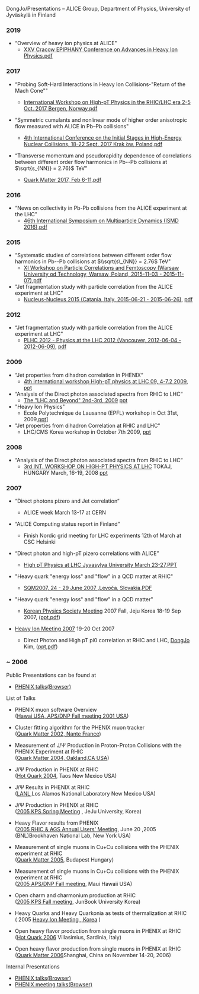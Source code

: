 DongJo/Presentations – ALICE Group, Department of Physics, University of Jyväskylä in Finland

### 2019

*   “Overview of heavy ion physics at ALICE"
    *   [​XXV Cracow EPIPHANY Conference on Advances in Heavy Ion Physics](http://epiphany.ifj.edu.pl/current/),[​pdf](https://indico.cern.ch/event/718723/contributions/3194895/attachments/1775741/2887081/alice_overview_djkim_Epiphany2019.pdf)

### 2017

*   “Probing Soft-Hard Interactions in Heavy Ion Collisions-"Return of the Mach Cone""
    *   [​International Workshop on High-pT Physics in the RHIC/LHC era 2-5 Oct. 2017 Bergen, Norway](https://indico.cern.ch/event/615153/),[​pdf](https://indico.cern.ch/event/615153/contributions/2721665/attachments/1535580/2405397/DJKim_hpt2017.pdf)

*   “Symmetric cumulants and nonlinear mode of higher order anisotropic flow measured with ALICE in Pb–Pb collisions"
    *   [​4th International Conference on the Initial Stages in High-Energy Nuclear Collisions, 18-22 Sept. 2017 Krak ́ow, Poland](http://www.ujk.edu.pl/is2017/),[​pdf](https://indico.cern.ch/event/578078/contributions/2659768/)

*   “Transverse momentum and pseudorapidity dependence of correlations between different order flow harmonics in Pb--Pb collisions at $\\sqrt{s\_{NN}} = 2.76}$ TeV"
    *   [​Quark Matter 2017, Feb 6-11](http://qm2017.phy.uic.edu/),[​pdf](https://indico.cern.ch/event/433345/contributions/2358110/)

### 2016 

*   “News on collectivity in Pb-Pb collisions from the ALICE experiment at the LHC"
    *   [​46th International Symposium on Multiparticle Dynamics (ISMD 2016)](http://nuclear.korea.ac.kr/ismd2016/),[​pdf](http://nuclear.korea.ac.kr/indico/getFile.py/access?contribId=44&sessionId=1&resId=0&materialId=slides&confId=166)

### 2015 

*   “Systematic studies of correlations between different order flow harmonics in Pb--Pb collisions at $\\sqrt{s\_{NN}} = 2.76$ TeV"
    *   [​XI Workshop on Particle Correlations and Femtoscopy (Warsaw University od Technology, Warsaw, Poland, 2015-11-03 - 2015-11-07)](http://wpcf2015.fizyka.pw.edu.pl/),[​pdf](http://indico.cern.ch/event/387606/contributions/918933/attachments/1180999/1710799/WPCF2015_djkim.pdf)
*   "Jet fragmentation study with particle correlation from the ALICE experiment at LHC"
    *   [​Nucleus-Nucleus 2015 (Catania, Italy, 2015-06-21 - 2015-06-26)](https://agenda.infn.it/conferenceDisplay.py?confId=5235), [​pdf](https://agenda.infn.it/getFile.py/access?contribId=231&sessionId=9&resId=1&materialId=slides&confId=5235,)

### 2012 

*   “Jet fragmentation study with particle correlation from the ALICE experiment at LHC"
    *   [​PLHC 2012 - Physics at the LHC 2012 (Vancouver, 2012-06-04 - 2012-06-09)](http://plhc2012.triumf.ca/), [​pdf](https://indico.cern.ch/event/164272/contributions/1420605/attachments/196708/276118/PLHC2012_DJKIM_final.pdf)

### 2009 

*   “Jet properties from dihadron correlation in PHENIX“
    *   [​4th international workshop High-pT physics at LHC 09, 4-7.2 2009](http://cquark.fjfi.cvut.cz/%7Ehpt09), [​ppt](https://trac.cc.jyu.fi/projects/alice/attachment/wiki/DongJo/attachments/Prague2009_DJKIM.ppt)
*   “Analysis of the Direct photon associated spectra from RHIC to LHC“
    *   [​The "LHC and Beyond" 2nd-3rd, 2009](http://www.hep.lu.se/norlab2009/,) [​ppt](https://trac.cc.jyu.fi/projects/alice/attachment/wiki/DongJo/attachments/Lund2009_DJKIM.ppt)
*   "Heavy Ion Physics"
    *   Ecole Polytechnique de Lausanne (EPFL) workshop in Oct 31st, 2009,[​ppt](http://www.phenix.bnl.gov/WWW/publish/djkim/talks/General/EPFLKor2009_DJKIM.ppt)\]
*   "Jet properties from dihadron Correlation at RHIC and LHC"
    *   LHC/CMS Korea workshop in October 7th 2009, [​ppt](http://www.phenix.bnl.gov/WWW/publish/djkim/talks/General/CMSKor2009_DJKIM.ppt)

### 2008 

*   “Analysis of the Direct photon associated spectra from RHIC to LHC“
    *   [​3rd INT. WORKSHOP ON HIGH-PT PHYSICS AT LHC](http://www.kfki.hu/%7Etokaj08/) TOKAJ, HUNGARY March, 16-19, 2008 [​ppt](https://trac.cc.jyu.fi/projects/alice/attachment/wiki/DongJo/attachments/Tokaj2008_DJKIM.ppt)

### 2007 

*   “Direct photons pizero and Jet correlation“
    *   ALICE week March 13-17 at CERN

*   “ALICE Computing status report in Finland”
    *   Finish Nordic grid meeting for LHC experiments 12th of March at CSC Helsinki

*   “Direct photon and high-pT pizero correlations with ALICE”
    *   [​High pT Physics at LHC Jyvasylya University March 23-27](http://www.jyu.fi/science/laitokset/fysiikka/en/research/conferences/lhc07/Program),[​PPT](http://www.phys.jyu.fi/research/alice/alice-data/workshop/JYFL_LHC07/Mondayafternoon/highpt_jyu_DJ.ppt)

*   "Heavy quark "energy loss" and "flow" in a QCD matter at RHIC"
    *   [​SQM2007, 24 - 29 June 2007 ,Levoča, Slovakia](http://www.saske.sk/SQM2007),[​PDF](http://www.saske.sk/SQM2007/talks/4/SQM07_DJKim.pdf)

*   "Heavy quark "energy loss" and "flow" in a QCD matter"
    *   [​Korean Physics Society Meeting](http://www.kps.or.kr/) 2007 Fall, Jeju Korea 18-19 Sep 2007, ([​ppt](https://trac.cc.jyu.fi/projects/alice/attachment/wiki/DongJo/attachments/KPS2007_DJKim.ppt),[​pdf](https://trac.cc.jyu.fi/projects/alice/attachment/wiki/DongJo/attachments/KPS2007_DJKim.pdf))

*   [​Heavy Ion Meeting 2007](http://him.phys.pusan.ac.kr/%7Ehim/) 19-20 Oct 2007
    *   Direct Photon and High pT pi0 correlation at RHIC and LHC, [DongJo](https://trac.cc.jyu.fi/projects/alice/wiki/DongJo) Kim, ([​ppt](https://trac.cc.jyu.fi/projects/alice/attachment/wiki/DongJo/attachments/HIM2007_DJKIM.ppt),[​pdf](https://trac.cc.jyu.fi/projects/alice/attachment/wiki/DongJo/attachments/HIM2007_DJKIM.pdf))

### ~ 2006 

Public Presentations can be found at  
*   [PHENIX talks(Browser)](http://www.phenix.bnl.gov/WWW/publish/djkim/talks/)

List of Talks  
*   PHENIX muon software Overview  
    ([Hawai USA, APS/DNP Fall meeting 2001 USA](http://www.physics.ohio-state.edu/%7Entg/dnp01/))  
    
*   Cluster fitting algorithm for the PHENIX muon tracker  
    ([Quark Matter 2002, Nante France](http://alice-france.in2p3.fr/qm2002))  
    
*   Measurement of J/Ψ Production in Proton-Proton Collisions with the PHENIX Experiment at RHIC  
    ([Quark Matter 2004, Oakland,CA USA](http://qm2004.lbl.gov/))  
    
*   J/Ψ Production in PHENIX at RHIC  
    ([Hot Quark 2004](http://hq2004.bnl.gov/), Taos New Mexico USA)  
    
*   J/Ψ Results in PHENIX at RHIC  
    ([LANL](http://www.lanl.gov/),Los Alamos National Laboratory New Mexico USA)  
    
*   J/Ψ Production in PHENIX at RHIC  
    ([2005 KPS Spring Meeting](http://www.kps.co.kr/) , JeJu University, Korea)  
    
*   Heavy Flavor results from PHENIX  
    ([2005 RHIC & AGS Annual Users' Meeting](http://www.bnl.gov/rhic_ags/users_meeting/Past_Meetings/2005/default.asp), June 20 ,2005 (BNL)Brookhaven National Lab, New York USA)  
    
*   Measurement of single muons in Cu+Cu collisions with the PHENIX experiment at RHIC  
    ([Quark Matter 2005](http://qm2005.kfki.hu/), Budapest Hungary)  
    
*   Measurement of single muons in Cu+Cu collisions with the PHENIX experiment at RHIC  
    ([2005 APS/DNP Fall meeting](http://meetings.nscl.msu.edu/HAW05/), Maui Hawaii USA)  
    
*   Open charm and charmonium production at RHIC  
    ([2005 KPS Fall meeting](http://www.kps.or.kr/), JunBook University Korea)  
    
*   Heavy Quarks and Heavy Quarkonia as tests of thermalization at RHIC  
    ( 2005 [Heavy Ion Meeting , Korea](http://him.phys.pusan.ac.kr/) )  
    
*   Open heavy flavor production from single muons in PHENIX at RHIC  
    ([Hot Quark 2006](http://hq2006.bnl.gov/) Villasimius, Sardinia, Italy)
*   Open heavy flavor production from single muons in PHENIX at RHIC  
    ([Quark Matter 2006](http://www.sinap.ac.cn/qm2006/)Shanghai, China on November 14-20, 2006)

Internal Presentations  
*   [PHENIX talks(Browser)](https://www.phenix.bnl.gov/WWW/p/draft/djkim/talks/)
*   [PHENIX meeting talks(Browser)](https://www.phenix.bnl.gov/WWW/p/draft/djkim/meeting/)
